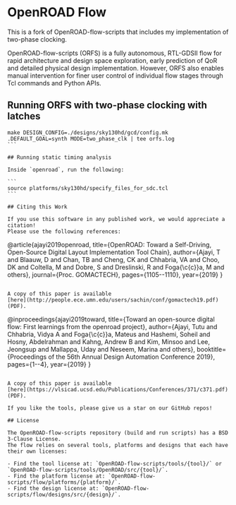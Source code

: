 # OpenROAD Flow

This is a fork of OpenROAD-flow-scripts that includes my implementation of two-phase clocking.

OpenROAD-flow-scripts (ORFS) is a fully autonomous, RTL-GDSII flow
for rapid architecture and design space exploration, early prediction
of QoR and detailed physical design implementation. However, ORFS
also enables manual intervention for finer user control of individual
flow stages through Tcl commands and Python APIs.

## Running ORFS with two-phase clocking with latches

````
make DESIGN_CONFIG=./designs/sky130hd/gcd/config.mk .DEFAULT_GOAL=synth MODE=two_phase_clk | tee orfs.log
```

## Running static timing analysis

Inside `openroad`, run the following:

```
source platforms/sky130hd/specify_files_for_sdc.tcl
```

## Citing this Work

If you use this software in any published work, we would appreciate a citation!
Please use the following references:

````

@article{ajayi2019openroad,
title={OpenROAD: Toward a Self-Driving, Open-Source Digital Layout Implementation Tool Chain},
author={Ajayi, T and Blaauw, D and Chan, TB and Cheng, CK and Chhabria, VA and Choo, DK and Coltella, M and Dobre, S and Dreslinski, R and Foga{\c{c}}a, M and others},
journal={Proc. GOMACTECH},
pages={1105--1110},
year={2019}
}

```

A copy of this paper is available
[here](http://people.ece.umn.edu/users/sachin/conf/gomactech19.pdf) (PDF).

```

@inproceedings{ajayi2019toward,
title={Toward an open-source digital flow: First learnings from the openroad project},
author={Ajayi, Tutu and Chhabria, Vidya A and Foga{\c{c}}a, Mateus and Hashemi, Soheil and Hosny, Abdelrahman and Kahng, Andrew B and Kim, Minsoo and Lee, Jeongsup and Mallappa, Uday and Neseem, Marina and others},
booktitle={Proceedings of the 56th Annual Design Automation Conference 2019},
pages={1--4},
year={2019}
}

```

A copy of this paper is available
[here](https://vlsicad.ucsd.edu/Publications/Conferences/371/c371.pdf) (PDF).

If you like the tools, please give us a star on our GitHub repos!

## License

The OpenROAD-flow-scripts repository (build and run scripts) has a BSD 3-Clause License.
The flow relies on several tools, platforms and designs that each have their own licenses:

- Find the tool license at: `OpenROAD-flow-scripts/tools/{tool}/` or `OpenROAD-flow-scripts/tools/OpenROAD/src/{tool}/`.
- Find the platform license at: `OpenROAD-flow-scripts/flow/platforms/{platform}/`.
- Find the design license at: `OpenROAD-flow-scripts/flow/designs/src/{design}/`.
```

